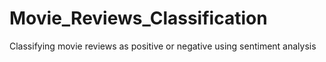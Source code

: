# Movie_Reviews_Classification
Classifying movie reviews as positive or negative using sentiment analysis
